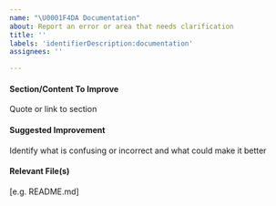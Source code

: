 ```yaml
---
name: "\U0001F4DA Documentation"
about: Report an error or area that needs clarification
title: ''
labels: 'identifierDescription:documentation'
assignees: ''

---
```


<!-- Click "Preview" for a more readable version --

If you found an area that needs clarification, feel free to open a PR or list the section/content that could be improved below

Don't remove any title of the issue template, or it will be treated as invalid by the bot.

⚠️👆 Feel free to refer to these instructions before submitting the issue 👆⚠️
-->

#### Section/Content To Improve
Quote or link to section

#### Suggested Improvement
Identify what is confusing or incorrect and what could make it better

#### Relevant File(s)
[e.g. README.md]
